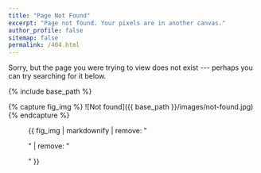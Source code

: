 ```yaml
---
title: "Page Not Found"
excerpt: "Page not found. Your pixels are in another canvas."
author_profile: false
sitemap: false
permalink: /404.html
---
```


Sorry, but the page you were trying to view does not exist --- perhaps you can try searching for it below.

<script type="text/javascript">
  var GOOG_FIXURL_LANG = 'en';
  var GOOG_FIXURL_SITE = '{{ site.url }}'
</script>
<script type="text/javascript"
  src="//linkhelp.clients.google.com/tbproxy/lh/wm/fixurl.js">
</script>

{% include base_path %}

{% capture fig_img %}
![Not found]({{ base_path }}/images/not-found.jpg)
{% endcapture %}

<figure>
  {{ fig_img | markdownify | remove: "<p>" | remove: "</p>" }}
</figure>
